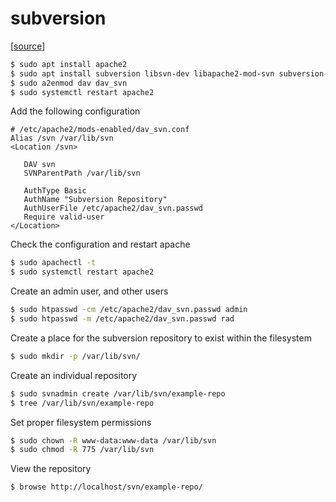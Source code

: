 # subversion

[[source](https://computingforgeeks.com/how-to-install-svn-server-on-ubuntu-debian/)]

```bash
$ sudo apt install apache2
$ sudo apt install subversion libsvn-dev libapache2-mod-svn subversion-tools
$ sudo a2enmod dav dav_svn
$ sudo systemctl restart apache2
```

Add the following configuration

```
# /etc/apache2/mods-enabled/dav_svn.conf
Alias /svn /var/lib/svn
<Location /svn>

   DAV svn
   SVNParentPath /var/lib/svn

   AuthType Basic
   AuthName "Subversion Repository"
   AuthUserFile /etc/apache2/dav_svn.passwd
   Require valid-user
</Location>
```

Check the configuration and restart apache

```bash
$ sudo apachectl -t
$ sudo systemctl restart apache2
```

Create an admin user, and other users

```bash
$ sudo htpasswd -cm /etc/apache2/dav_svn.passwd admin
$ sudo htpasswd -m /etc/apache2/dav_svn.passwd rad
```

Create a place for the subversion repository to exist within the filesystem

```bash
$ sudo mkdir -p /var/lib/svn/
```

Create an individual repository

```bash
$ sudo svnadmin create /var/lib/svn/example-repo
$ tree /var/lib/svn/example-repo
```

Set proper filesystem permissions

```bash
$ sudo chown -R www-data:www-data /var/lib/svn
$ sudo chmod -R 775 /var/lib/svn
```

View the repository 

```bash
$ browse http://localhost/svn/example-repo/
```
